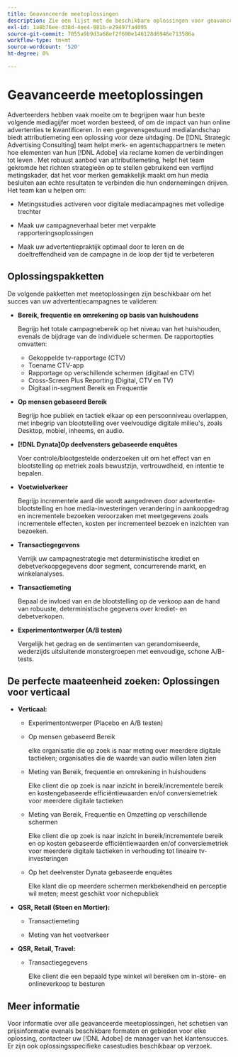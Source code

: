 ```yaml
---
title: Geavanceerde meetoplossingen
description: Zie een lijst met de beschikbare oplossingen voor geavanceerde metingen.
exl-id: 1a8b76ee-d38d-4ee4-981b-e29497fa4095
source-git-commit: 7055a9b9d3a68ef2f690e146128d6946e713586a
workflow-type: tm+mt
source-wordcount: '520'
ht-degree: 0%

---
```


# Geavanceerde meetoplossingen

Adverteerders hebben vaak moeite om te begrijpen waar hun beste volgende mediagijfer moet worden besteed, of om de impact van hun online advertenties te kwantificeren. In een gegevensgestuurd medialandschap biedt attributiemeting een oplossing voor deze uitdaging. De [!DNL Strategic Advertising Consulting] team helpt merk- en agentschappartners te meten hoe elementen van hun [!DNL Adobe] via reclame komen de verbindingen tot leven . Met robuust aanbod van attributitemeting, helpt het team gekromde het richten strategieën op te stellen gebruikend een verfijnd metingskader, dat het voor merken gemakkelijk maakt om hun media besluiten aan echte resultaten te verbinden die hun ondernemingen drijven. Het team kan u helpen om:

* Metingsstudies activeren voor digitale mediacampagnes met volledige trechter

* Maak uw campagneverhaal beter met verpakte rapporteringsoplossingen

* Maak uw advertentiepraktijk optimaal door te leren en de doeltreffendheid van de campagne in de loop der tijd te verbeteren

## Oplossingspakketten

De volgende pakketten met meetoplossingen zijn beschikbaar om het succes van uw advertentiecampagnes te valideren:

* **Bereik, frequentie en omrekening op basis van huishoudens**

   Begrijp het totale campagnebereik op het niveau van het huishouden, evenals de bijdrage van de individuele schermen. De rapportopties omvatten:

   * Gekoppelde tv-rapportage (CTV)
   * Toename CTV-app
   * Rapportage op verschillende schermen (digitaal en CTV)
   * Cross-Screen Plus Reporting (Digital, CTV en TV)
   * Digitaal in-segment Bereik en Frequentie

* **Op mensen gebaseerd Bereik**

   Begrijp hoe publiek en tactiek elkaar op een persoonniveau overlappen, met inbegrip van blootstelling over veelvoudige digitale milieu&#39;s, zoals Desktop, mobiel, inheems, en audio.

* **[!DNL Dynata]Op deelvensters gebaseerde enquêtes**

   Voer controle/blootgestelde onderzoeken uit om het effect van en blootstelling op metriek zoals bewustzijn, vertrouwdheid, en intentie te bepalen.

* **Voetwielverkeer**

   Begrijp incrementele aard die wordt aangedreven door advertentie-blootstelling en hoe media-investeringen verandering in aankoopgedrag en incrementele bezoeken veroorzaken met meetgegevens zoals incrementele effecten, kosten per incrementeel bezoek en inzichten van bezoeken.

* **Transactiegegevens**

   Verrijk uw campagnestrategie met deterministische krediet en debetverkoopgegevens door segment, concurrerende markt, en winkelanalyses.

* **Transactiemeting**

   Bepaal de invloed van en de blootstelling op de verkoop aan de hand van robuuste, deterministische gegevens over krediet- en debetverkopen.

* **Experimentontwerper (A/B testen)**

   Vergelijk het gedrag en de sentimenten van gerandomiseerde, wederzijds uitsluitende monstergroepen met eenvoudige, schone A/B-tests.

## De perfecte maateenheid zoeken: Oplossingen voor verticaal

* **Verticaal:**

   * Experimentontwerper (Placebo en A/B testen)

   * Op mensen gebaseerd Bereik

      elke organisatie die op zoek is naar meting over meerdere digitale tactieken; organisaties die de waarde van audio willen laten zien

   * Meting van Bereik, frequentie en omrekening in huishoudens

      Elke client die op zoek is naar inzicht in bereik/incrementele bereik en kostengebaseerde efficiëntiewaarden en/of conversiemetriek voor meerdere digitale tactieken

   * Meting van Bereik, Frequentie en Omzetting op verschillende schermen

      Elke client die op zoek is naar inzicht in bereik/incrementele bereik en op kosten gebaseerde efficiëntiewaarden en/of conversiemetriek voor meerdere digitale tactieken in verhouding tot lineaire tv-investeringen

   * Op het deelvenster Dynata gebaseerde enquêtes

      Elke klant die op meerdere schermen merkbekendheid en perceptie wil meten; meest geschikt voor nichepubliek

* **QSR, Retail (Steen en Mortier):**

   * Transactiemeting

   * Meting van het voetverkeer

* **QSR, Retail, Travel:**

   * Transactiegegevens

      Elke client die een bepaald type winkel wil bereiken om in-store- en onlineverkoop te besturen

## Meer informatie

Voor informatie over alle geavanceerde meetoplossingen, het schetsen van prijsinformatie evenals beschikbare formaten en gebieden voor elke oplossing, contacteer uw [!DNL Adobe] de manager van het klantensucces. Er zijn ook oplossingsspecifieke casestudies beschikbaar op verzoek.
